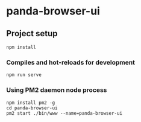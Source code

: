# panda-browser-ui
## Project setup
```
npm install
```

### Compiles and hot-reloads for development
```
npm run serve
```

### Using PM2 daemon node process
```
npm install pm2 -g
cd panda-browser-ui
pm2 start ./bin/www --name=panda-browser-ui
```
